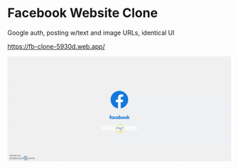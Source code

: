 # Facebook Website Clone

Google auth, posting w/text and image URLs, identical UI

https://fb-clone-5930d.web.app/

![example](/facebook/website/facebook.gif)
